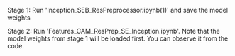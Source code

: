 Stage 1:
Run 'Inception_SEB_ResPreprocessor.ipynb(1)' and save the model weights

Stage 2:
Run 'Features_CAM_ResPrep_SE_Inception.ipynb'. Note that the model weights from stage 1 will be loaded first. You can observe it from the code.
